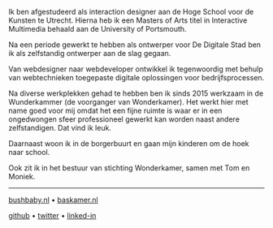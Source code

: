 Ik ben afgestudeerd als interaction designer aan de Hoge School voor de Kunsten 
te Utrecht. Hierna heb ik een Masters of Arts titel in Interactive Multimedia
behaald aan de University of Portsmouth.

Na een periode gewerkt te hebben als ontwerper voor De Digitale Stad ben ik als
zelfstandig ontwerper aan de slag gegaan. 

Van webdesigner naar webdeveloper ontwikkel ik tegenwoordig met behulp van
webtechnieken toegepaste digitale oplossingen voor bedrijfsprocessen.

Na diverse werkplekken gehad te hebben ben ik sinds 2015 werkzaam in de 
Wunderkammer (de voorganger van Wonderkamer). Het werkt hier met name goed voor 
mij omdat het een fijne ruimte is waar er in een ongedwongen sfeer professioneel
gewerkt kan worden naast andere zelfstandigen. Dat vind ik leuk. 

Daarnaast woon ik in de borgerbuurt en gaan mijn kinderen om de hoek naar school.

Ook zit ik in het bestuur van stichting Wonderkamer, samen met Tom en Moniek.

--- 

[bushbaby.nl](https://bushbaby.nl) • [baskamer.nl](https://baskamer.nl)

[github](https://github.com/basz) • [twitter](https://twitter.com/baskamer) • [linked-in](https://www.linkedin.com/in/baskamer/)
